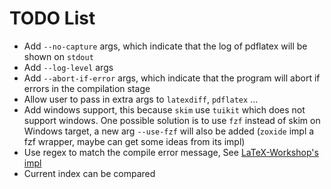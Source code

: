 # TODO List

- Add `--no-capture` args, which indicate that the log of pdflatex
will be shown on `stdout`
- Add `--log-level` args
- Add `--abort-if-error` args, which indicate that the program will abort
if errors in the compilation stage
- Allow user to pass in extra args to `latexdiff`, `pdflatex` ...
- Add windows support, this because `skim` use `tuikit` which does not
support windows. One possible solution is to use `fzf` instead of skim on Windows target,
a new arg `--use-fzf` will also be added
(`zoxide` impl a fzf wrapper, maybe can get some ideas from its impl)
- Use regex to match the compile error message,
See [LaTeX-Workshop's impl](https://github.com/James-Yu/LaTeX-Workshop/blob/f65d9e4e437a1fe206842f0ae9245e3181b11ad8/src/components/parser/latexlog.ts)
- Current index can be compared